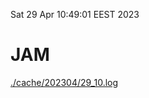 Sat 29 Apr 10:49:01 EEST 2023
# JAM
<a href='./cache/202304/29_10.log'>./cache/202304/29_10.log</a>
